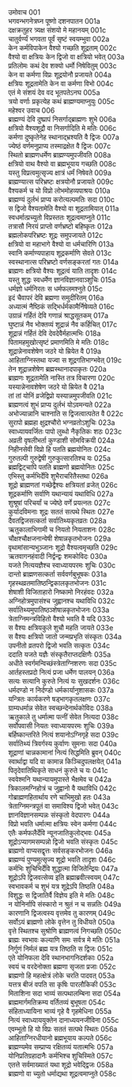उमोवाच	001  
भगवन्भगनेत्रघ्न पूष्णो दशनपातन	001a  
दक्षक्रतुहर त्र्यक्ष संशयो मे महानयम्	001c  
चातुर्वर्ण्यं भगवता पूर्वं सृष्टं स्वयम्भुवा	002a  
केन कर्मविपाकेन वैश्यो गच्छति शूद्रताम्	002c  
वैश्यो वा क्षत्रियः केन द्विजो वा क्षत्रियो भवेत्	003a  
प्रतिलोमः कथं देव शक्यो धर्मो निषेवितुम्	003c  
केन वा कर्मणा विप्रः शूद्रयोनौ प्रजायते	004a  
क्षत्रियः शूद्रतामेति केन वा कर्मणा विभो	004c  
एतं मे संशयं देव वद भूतपतेऽनघ	005a  
त्रयो वर्णाः प्रकृत्येह कथं ब्राह्मण्यमाप्नुयुः	005c  
महेश्वर उवाच	006  
ब्राह्मण्यं देवि दुष्प्रापं निसर्गाद्ब्राह्मणः शुभे	006a  
क्षत्रियो वैश्यशूद्रौ वा निसर्गादिति मे मतिः	006c  
कर्मणा दुष्कृतेनेह स्थानाद्भ्रश्यति वै द्विजः	007a  
ज्येष्ठं वर्णमनुप्राप्य तस्माद्रक्षेत वै द्विजः	007c  
स्थितो ब्राह्मणधर्मेण ब्राह्मण्यमुपजीवति	008a  
क्षत्रियो वाथ वैश्यो वा ब्रह्मभूयाय गच्छति	008c  
यस्तु विप्रत्वमुत्सृज्य क्षात्रं धर्मं निषेवते	009a  
ब्राह्मण्यात्स परिभ्रष्टः क्षत्रयोनौ प्रजायते	009c  
वैश्यकर्म च यो विप्रो लोभमोहव्यपाश्रयः	010a  
ब्राह्मण्यं दुर्लभं प्राप्य करोत्यल्पमतिः सदा	010c  
स द्विजो वैश्यतामेति वैश्यो वा शूद्रतामियात्	011a  
स्वधर्मात्प्रच्युतो विप्रस्ततः शूद्रत्वमाप्नुते	011c  
तत्रासौ निरयं प्राप्तो वर्णभ्रष्टो बहिष्कृतः	012a  
ब्रह्मलोकपरिभ्रष्टः शूद्रः समुपजायते	012c  
क्षत्रियो वा महाभागे वैश्यो वा धर्मचारिणि	013a  
स्वानि कर्माण्यपाहाय शूद्रकर्माणि सेवते	013c  
स्वस्थानात्स परिभ्रष्टो वर्णसङ्करतां गतः	014a  
ब्राह्मणः क्षत्रियो वैश्यः शूद्रत्वं याति तादृशः	014c  
यस्तु शुद्धः स्वधर्मेण ज्ञानविज्ञानवाञ्शुचिः	015a  
धर्मज्ञो धर्मनिरतः स धर्मफलमश्नुते	015c  
इदं चैवापरं देवि ब्रह्मणा समुदीरितम्	016a  
अध्यात्मं नैष्ठिकं सद्भिर्धर्मकामैर्निषेव्यते	016c  
उग्रान्नं गर्हितं देवि गणान्नं श्राद्धसूतकम्	017a  
घुष्टान्नं नैव भोक्तव्यं शूद्रान्नं नैव कर्हिचित्	017c  
शूद्रान्नं गर्हितं देवि देवदेवैर्महात्मभिः	018a  
पितामहमुखोत्सृष्टं प्रमाणमिति मे मतिः	018c  
शूद्रान्नेनावशेषेण जठरे यो म्रियेत वै	019a  
आहिताग्निस्तथा यज्वा स शूद्रगतिभाग्भवेत्	019c  
तेन शूद्रान्नशेषेण ब्रह्मस्थानादपाकृतः	020a  
ब्राह्मणः शूद्रतामेति नास्ति तत्र विचारणा	020c  
यस्यान्नेनावशेषेण जठरे यो म्रियेत वै	021a  
तां तां योनिं व्रजेद्विप्रो यस्यान्नमुपजीवति	021c  
ब्राह्मणत्वं शुभं प्राप्य दुर्लभं योऽवमन्यते	022a  
अभोज्यान्नानि चाश्नाति स द्विजत्वात्पतेत वै	022c  
सुरापो ब्रह्महा क्षुद्रश्चौरो भग्नव्रतोऽशुचिः	023a  
स्वाध्यायवर्जितः पापो लुब्धो नैकृतिकः शठः	023c  
अव्रती वृषलीभर्ता कुण्डाशी सोमविक्रयी	024a  
निहीनसेवी विप्रो हि पतति ब्रह्मयोनितः	024c  
गुरुतल्पी गुरुद्वेषी गुरुकुत्सारतिश्च यः	025a  
ब्रह्मद्विट्चापि पतति ब्राह्मणो ब्रह्मयोनितः	025c  
एभिस्तु कर्मभिर्देवि शुभैराचरितैस्तथा	026a  
शूद्रो ब्राह्मणतां गच्छेद्वैश्यः क्षत्रियतां व्रजेत्	026c  
शूद्रकर्माणि सर्वाणि यथान्यायं यथाविधि	027a  
शुश्रूषां परिचर्यां च ज्येष्ठे वर्णे प्रयत्नतः	027c  
कुर्यादविमनाः शूद्रः सततं सत्पथे स्थितः	027e  
दैवतद्विजसत्कर्ता सर्वातिथ्यकृतव्रतः	028a  
ऋतुकालाभिगामी च नियतो नियताशनः	028c  
चौक्षश्चौक्षजनान्वेषी शेषान्नकृतभोजनः	029a  
वृथामांसान्यभुञ्जानः शूद्रो वैश्यत्वमृच्छति	029c  
ऋतवागनहंवादी निर्द्वन्द्वः शमकोविदः	030a  
यजते नित्ययज्ञैश्च स्वाध्यायपरमः शुचिः	030c  
दान्तो ब्राह्मणसत्कर्ता सर्ववर्णबुभूषकः	031a  
गृहस्थव्रतमातिष्ठन्द्विकालकृतभोजनः	031c  
शेषाशी विजिताहारो निष्कामो निरहंवदः	032a  
अग्निहोत्रमुपासंश्च जुह्वानश्च यथाविधि	032c  
सर्वातिथ्यमुपातिष्ठञ्शेषान्नकृतभोजनः	033a  
त्रेताग्निमन्त्रविहितो वैश्यो भवति वै यदि	033c  
स वैश्यः क्षत्रियकुले शुचौ महति जायते	033e  
स वैश्यः क्षत्रियो जातो जन्मप्रभृति संस्कृतः	034a  
उपनीतो व्रतपरो द्विजो भवति सत्कृतः	034c  
ददाति यजते यज्ञैः संस्कृतैराप्तदक्षिणैः	035a  
अधीते स्वर्गमन्विच्छंस्त्रेताग्निशरणः सदा	035c  
आर्तहस्तप्रदो नित्यं प्रजा धर्मेण पालयन्	036a  
सत्यः सत्यानि कुरुते नित्यं यः सुखदर्शनः	036c  
धर्मदण्डो न निर्दण्डो धर्मकार्यानुशासकः	037a  
यन्त्रितः कार्यकरणे षड्भागकृतलक्षणः	037c  
ग्राम्यधर्मान्न सेवेत स्वच्छन्देनार्थकोविदः	038a  
ऋतुकाले तु धर्मात्मा पत्नीं सेवेत नित्यदा	038c  
सर्वोपवासी नियतः स्वाध्यायपरमः शुचिः	039a  
बर्हिष्कान्तरिते नित्यं शयानोऽग्निगृहे सदा	039c  
सर्वातिथ्यं त्रिवर्गस्य कुर्वाणः सुमनाः सदा	040a  
शूद्राणां चान्नकामानां नित्यं सिद्धमिति ब्रुवन्	040c  
स्वार्थाद्वा यदि वा कामान्न किञ्चिदुपलक्षयेत्	041a  
पितृदेवातिथिकृते साधनं कुरुते च यः	041c  
स्ववेश्मनि यथान्यायमुपास्ते भैक्षमेव च	042a  
त्रिकालमग्निहोत्रं च जुह्वानो वै यथाविधि	042c  
गोब्राह्मणहितार्थाय रणे चाभिमुखो हतः	043a  
त्रेताग्निमन्त्रपूतं वा समाविश्य द्विजो भवेत्	043c  
ज्ञानविज्ञानसम्पन्नः संस्कृतो वेदपारगः	044a  
विप्रो भवति धर्मात्मा क्षत्रियः स्वेन कर्मणा	044c  
एतैः कर्मफलैर्देवि न्यूनजातिकुलोद्भवः	045a  
शूद्रोऽप्यागमसम्पन्नो द्विजो भवति संस्कृतः	045c  
ब्राह्मणो वाप्यसद्वृत्तः सर्वसङ्करभोजनः	046a  
ब्राह्मण्यं पुण्यमुत्सृज्य शूद्रो भवति तादृशः	046c  
कर्मभिः शुचिभिर्देवि शुद्धात्मा विजितेन्द्रियः	047a  
शूद्रोऽपि द्विजवत्सेव्य इति ब्रह्माब्रवीत्स्वयम्	047c  
स्वभावकर्म च शुभं यत्र शूद्रेऽपि तिष्ठति	048a  
विशुद्धः स द्विजातिर्वै विज्ञेय इति मे मतिः	048c  
न योनिर्नापि संस्कारो न श्रुतं न च सन्नतिः	049a  
कारणानि द्विजत्वस्य वृत्तमेव तु कारणम्	049c  
सर्वोऽयं ब्राह्मणो लोके वृत्तेन तु विधीयते	050a  
वृत्ते स्थितश्च सुश्रोणि ब्राह्मणत्वं निगच्छति	050c  
ब्राह्मः स्वभावः कल्याणि समः सर्वत्र मे मतिः	051a  
निर्गुणं निर्मलं ब्रह्म यत्र तिष्ठति स द्विजः	051c  
एते योनिफला देवि स्थानभागनिदर्शकाः	052a  
स्वयं च वरदेनोक्ता ब्रह्मणा सृजता प्रजाः	052c  
ब्राह्मणो हि महत्क्षेत्रं लोके चरति पादवत्	053a  
यत्तत्र बीजं वपति सा कृषिः पारलौकिकी	053c  
मिताशिना सदा भाव्यं सत्पथालम्बिना सदा	054a  
ब्राह्ममार्गमतिक्रम्य वर्तितव्यं बुभूषता	054c  
संहिताध्यायिना भाव्यं गृहे वै गृहमेधिना	055a  
नित्यं स्वाध्याययुक्तेन दानाध्ययनजीविना	055c  
एवम्भूतो हि यो विप्रः सततं सत्पथे स्थितः	056a  
आहिताग्निरधीयानो ब्रह्मभूयाय कल्पते	056c  
ब्राह्मण्यमेव सम्प्राप्य रक्षितव्यं यतात्मभिः	057a  
योनिप्रतिग्रहादानैः कर्मभिश्च शुचिस्मिते	057c  
एतत्ते सर्वमाख्यातं यथा शूद्रो भवेद्द्विजः	058a  
ब्राह्मणो वा च्युतो धर्माद्यथा शूद्रत्वमाप्नुते	058c  
